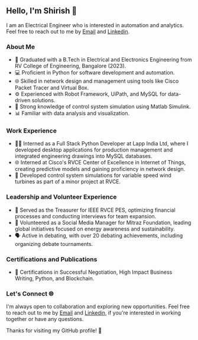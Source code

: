 ## Hello, I'm Shirish 👋

I am an Electrical Engineer who is interested in automation and analytics. Feel free to reach out to me by [Email](shirishkumar226@gmail.com) and [Linkedin](https://www.linkedin.com/in/shirish-kumar-/).

### About Me

- 🔌 Graduated with a B.Tech in Electrical and Electronics Engineering from RV College of Engineering, Bangalore (2023).
- 💻 Proficient in Python for software development and automation.
- 🌐 Skilled in network design and management using tools like Cisco Packet Tracer and Virtual Box.
- ⚙️ Experienced with Robot Framework, UiPath, and MySQL for data-driven solutions.
- 🤖 Strong knowledge of control system simulation using Matlab Simulink.
- 📊 Familiar with data analysis and visualization.

### Work Experience

- 👨‍💼 Interned as a Full Stack Python Developer at Lapp India Ltd, where I developed desktop applications for production management and integrated engineering drawings into MySQL databases.
- 🌐 Interned at Cisco's RVCE Center of Excellence in Internet of Things, creating predictive models and gaining proficiency in network design.
- 🔄 Developed control system simulations for variable speed wind turbines as part of a minor project at RVCE.

### Leadership and Volunteer Experience

- 💼 Served as the Treasurer for IEEE RVCE PES, optimizing financial processes and conducting interviews for team expansion.
- 📱 Volunteered as a Social Media Manager for Mitraz Foundation, leading global initiatives focused on energy awareness and sustainability.
- 🗣️ Active in debating, with over 20 debating achievements, including organizing debate tournaments.

### Certifications and Publications

- 📜 Certifications in Successful Negotiation, High Impact Business Writing, Python, and Blockchain.

### Let's Connect 🌐

I'm always open to collaboration and exploring new opportunities. Feel free to reach out to me by [Email](shirishkumar226@gmail.com) and [Linkedin](https://www.linkedin.com/in/shirish-kumar-/), if you're interested in working together or have any questions.

Thanks for visiting my GitHub profile! 🚀
